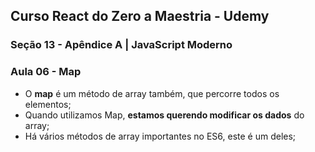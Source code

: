 ## Curso React do Zero a Maestria - Udemy
### Seção 13 - Apêndice A | JavaScript Moderno

### Aula 06 - Map
- O **map** é um método de array também, que percorre todos os elementos;
- Quando utilizamos Map, **estamos querendo modificar os dados** do array;
- Há vários métodos de array importantes no ES6, este é um deles;


